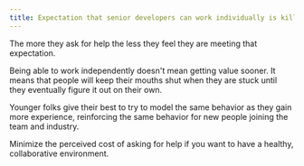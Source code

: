 ```yaml
---
title: Expectation that senior developers can work individually is killing team's ability to collaborate
---
```


The more they ask for help the less they feel they are meeting that expectation.

Being able to work independently doesn't mean getting value sooner. It means that people will keep their mouths shut when they are stuck until they eventually figure it out on their own.

Younger folks give their best to try to model the same behavior as they gain more experience, reinforcing the same behavior for new people joining the team and industry.

Minimize the perceived cost of asking for help if you want to have a healthy, collaborative environment.
